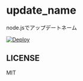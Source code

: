 # update_name

node.jsでアップデートネーム

[![Deploy](https://www.herokucdn.com/deploy/button.png)](https://heroku.com/deploy?=https://github.com/akameco/update_name)

## LICENSE

MIT
